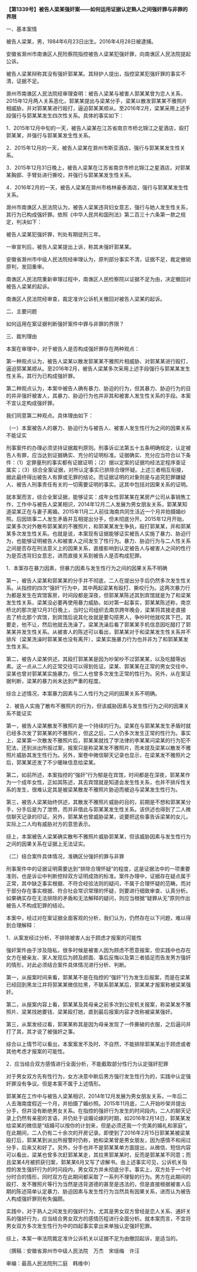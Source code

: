 **【第1339号】被告人梁某强奸案——如何运用证据认定熟人之间强奸罪与非罪的界限**

一、基本案情

被告人梁某，男，1984年6月23日出生。2016年4月28日被逮捕。

安徽省滁州市南谯区人民险察院指控被告人梁某犯强奸罪，向南谯区人民法院提起公诉。

被告人梁某辩称其没有强奸郭某某。其辩护人提出，指控梁某犯强奸罪的事实不清，证据不足。

滁州市南谯区人民法院经审理查明：被告人梁某与被害人郭某某曾为恋人关系，2015年12月两人关系恶化，郭某某提出与梁某分手，梁某以散发郭某某不雅照片相威胁，并对郭某某进行殴打，逼迫郭某某顺从。至2016年2月，梁某采用上述手段强行与郭某某发生四次性关系。具体的事实如下：

1．2015年12月中旬的一天，被告人粱某在江苏省南京市桥北锦江之星酒店，殴打郭某某，并强行与郭某某发生性关系。

2．2015年12月的一天，被告人梁某在滁州市斯亚酒店，强行与郭某某发生性关系。

3．2015年12月31日晚上，被告人梁某在江苏省南京市桥北锦江之星酒店，对郭某某胸部、手臂处进行撕咬，并强行与郭某某发生性关系。

4．2016年2月的一天，被告人梁某在滁州市格林豪泰酒店，强行与郭某某发生性关系。

滁州市南谯区人民法院认为，被告人梁某违背妇女意志，强行与她人发生性关系，其行为已构成强奸罪。依照《中华人民共和国刑法》第二百三十六条第一款之规定，判决如下：

被告人梁某犯强奸罪，判处有期徒刑三年。

一审宣判后，被告人梁某提出上诉，称其未强奸郭某某。

安徽省滁州市中级人民法院经审理认为，原判部分事实不清，证据不足，裁定撤销原判，发回重审。

南谯区人民法院重新审理过程中，南谯区人民检察院以证据不足为由，决定撤回对被告人梁某的起诉。

南谯区人民法院经审查，裁定准许公诉机关撤回对被告人梁某的起诉。

二、主要问题

如何运用在案证据判断强奸案件中罪与非罪的界限？

三、裁判理由

本案在审理中，对于被告人是否构成强奸罪存在两种观点：

第一种观点认为，被告人梁某以散发郭某某不雅照片相威胁、对郭某某进行殴打，逼迫郭某某顺从。至2016年2月，被告人梁某多次采用上述手段强行与郭某某发生性关系，其行为已构成强奸罪。

第二种观点认为，本案中被告人确有暴力、胁迫的行为，但其暴力、胁迫行为的目的并非强奸被害人，其暴力、胁迫行为也并非其和被害人发生性关系的手段。本案不宜认定构成强奸罪。

我们同意第二种观点。具体理由如下：

（一）本案被告人的暴力、胁迫行为与被告人、被害人发生性行为之间的因果关系不能证实

刑事案件的办理必须坚持证据裁判原则。刑事诉讼法第五十五条明确规定，认定被告人有罪，应当达到证据确实、充分的证明标准。证据确实、充分应当符合以下条件：（1）定罪量刑的事实都有证据证明；（2）据以定案的证据均经法定程序查证属实；（3）综合全案证据，对所认定事实已排除合理怀疑。上述三者相互衔接，据此最终得出被告人有罪或无罪的结论。而证据证明的对象则是与追究犯罪嫌疑人、被告人刑事责任有关的一切需要证明的事实。这其中包括对因果关系的证明。

就本案而言，综合全案证据，能够证实：成年女性郭某某在某房产公司从事销售工作，工作中与被告人梁某相识，2014年12月二人发展为男女朋友关系，郭某某知道梁某正在与妻子离婚。2015年11月二人前往海南共同生活近一个月并拍摄婚纱照。后因琐事二人发生矛盾并互相提出分手，但未彻底分开。2015年12月开始，梁某多次对外散布郭某某的不雅照片，和郭某某发生争执，殴打郭某某，并和郭某某多次发生性关系。也就是说，本案现有证据能够证实被告人实施了暴力、胁迫行为，也能够证明被告人和被害人之间发生了性行为。暴力、胁迫行为与二人性关系之间是否存在刑法意义上的因果关系，直接影响到认定被告人与被害人之间的性行为是否违背妇女意志，进而直接关系到被告人是否构成犯罪。

1．本案存在暴力因素，但暴力因素与发生性行为之间的因果关系不明确

第一，被告人梁某和郭某某的分手并不彻底，二人在提出分手后仍然多次发生性关系。从指控的四次“强奸”行为中，其中两起梁某有殴打、撕咬行为。这两次暴力行为都是发生在宾馆客房，时间段都是深夜，但郭某某陈述其到宾馆就是为了和梁某发生性关系，梁某没必要再使用暴力威胁。如对第一起事实，郭某某陈述称，南京桥北的那次是12月31日晚上，当时公司组织去南京跨年晚会，梁某将其接走直接去了桥北那个宾馆，到宾馆后说其化妆就是要勾搭男人，争吵时他就咬其下巴，其要走，他不让，然后他就去洗澡了。梁某洗澡后看了郭某某手机信息因吃醋打了郭某某并发生性关系。从被害人的陈述可以看出，郭某某对于和梁某发生性关系并不排斥（梁某洗澡时郭某某也没有离开），梁某实施暴力行为也并非为了和郭某某发生性关系。

第二，被告人梁某供述，其殴打郭某某是因为吵架吵不过郭某某，以及吃醋等凶素。这一点从二人的正常交往可以得到佐证。梁某、郭某某在正常的男女交往中，梁某也曾对郭某某实施暴力，但二人也曾多次发生正常的性行为。另外，从在案证据判断，梁某的暴力尚未达到严重的程度。

综合上述情况，本案暴力因素与二人性行为之间的因果关系不明确。

2．被告人实施了散布不雅照片的行为，但该威胁因素与发生性行为之间的因果关系不能证实

第一，被告人梁某散发不雅照片是一个持续的行为。梁某在与郭某某发生矛盾时就已经多次发了郭某某的不雅照片，但这之后，二人仍多次发生正常的性行为。事实上，梁某第一次散发不雅照片后，郭某某就找了学法律的李某某问梁某的行为犯不犯法，还到派出所报过案，报案只是称梁某发不雅照片，而未提及梁某以散发不雅照片威胁其发生性行为。另外，案卷中微信聊天记录也显示，在梁某发不雅照片之后，郭某某还发了不少暖昧信息给梁某。

第二，如前所述，本案指控的“强奸”行为郁是在宾馆，时间都是在深夜，郭某某作为一个成年女性，正如其陈述，其去宾馆就是知道会发生性关系，也并不排斥性关系的发生，很难认定其是被梁某散发不雅照片胁迫而被迫与梁某发生性行为。

第三，被告人梁某始终供述，其散发不雅照片威胁的目的，前期是不想和郭某某分手，分手后是为了泄愤，而并非借此与郭某某发生性关系。该供述也得到了二人微信聊天记录的印证。另外，郭某某也曾威胁梁某，说要把这些事告诉梁某的女儿，实际上二人均有威胁对方的意思表示。

综上，本案被告人梁某确实散布不雅照片威胁郭某某，但该威胁因素与发生性行为之间的因果关系在证据上无法证实。

（二）结合案件具体情况，准确区分强奸的罪与非罪

刑事案件中的证据证明需要达到“排除合理怀疑”的程度，这是证据法中的一项重要准则，也是诉讼中判断控辩双方证明成效的标准。案件办理中，证据存在疑点属于正常，其中缺乏事实根据、不符合经验法则的疑问，不属于合理怀疑的范畴。而对于部分存在事实根据、符合社会常识常理的怀疑，则要进行细致审查、认真分析。如果确实存在无法排除的矛盾和无法解释的疑问，则应当根据“疑罪从无”原则作出被告人不构成犯罪的结论。

本案中，经过对在案证据全面客观的分析，我们认为，仍然存在以下问题，难以得到合理解释：

1．从案发经过分析，不排除被害人出于顾虑才报案的可能性

强奸案件由于涉及隐私，很多时候是被害人因为顾虑不愿意报案，但实践中也存在女方在被亲友、家人发现后为顾及颜面、事后反悔以及第三者插足而告发男方强奸的情形，对此必须结合案件具体情况进行分析、判断。

第一，从报案时间来看，郭某某不是在指控的“强奸”行为发生后报案，而是在梁某已经回到黑龙江并将郭某某微信拉黑，不联系郭某某后，郭某某才报案称被梁某强奸。

第二，从报案内容上看，郭某某及其母亲之前多次到公安机关报案，称梁某发不雅照片、梁某找她要钱、梁某殴打她，直到最后报案内容才改称被粱某强奸。

第三，从案发经过看，郭某某称其是因为母亲发现了一件撕破的衣服，之后逼问并打了其，其才说了被强奸之事。

综合以上情节可以看出，本案案发不及时、不自然，不能排除郭某某出于顾虑或者其他考虑才报案的可能性。

2．应当结合双方感情进行全面分析，不能截取部分性行为认定强奸犯罪

对于男女双方先有性行为，女方决意中断后男方强行发生性行为的，实践中认定强奸罪没有争议。但是本案不属于上述情形。

郭某某在工作中与被告人梁某相识，2014年12月发展为男女朋友关系，一年后二人去海南度假近一个月，并拍摄了婚纱照。2015年11月底，二人开始吵架并提出分手，但并没有断绝男女关系。在指控的强奸行为发生的时间段内，二人的聊天记录上仍然有亲密的言语，并仍处于谈婚论嫁的时期，如2016年2月14日，郭某某发给梁某的微信是“结婚可以按你的计划来，但是必须还我一个完美的婚礼和家庭”。在此期间，二人仍有二十余次的开房记录。即使到了2016年2月15日郭某某被梁某殴打后，郭某某到派出所报警时仍称，她和梁某曾是男女朋友，因为感情不和闹过分手，后来又和好了。另外，分手也并不是郭某某单方面提出，从微信、短信内容可以看出，梁某也曾多次赶郭某某走，其拉黑郭某某时，反而是郭某某不同意；而且梁某4月被抓获归案，郭某某6月又写了谅解书。由上述事实可见，公诉机关指控的发生强奸行为的时问段内，男女双方并未彻底分手。事实上，双方处于一个时分时合的情形，同时双方在此期间都采取了一系列不理智的行为。男方在此期间的殴打、发不雅照片等行为当然是违背道德的甚至是违法的，但是直接根据被害人后期的陈述简单认定暴力、胁迫因素与发生性行为当然具有因果关系，进而认为被告人构成强奸罪则有失偏颇。

实践中，对于熟人之间发生的强奸行为，尤其是男女双方曾经是恋人关系、通奸关系的强奸行为，应当结合男女双方的感情历程进行全面分析。就本案而言，不宜将男女双方多次发生性行为中的四起事实拿出来单独认定强奸犯罪。

综上，本案一审法院裁定准许公诉机关以证据不足为由撤回起诉，是适当的。

（撰稿：安徽省滁州市中级人民法院　万杰　宋瑶梅　许汪

审编：最高人民法院刑二庭　韩维中）